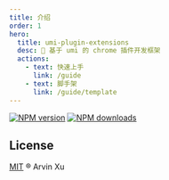 ```yaml
---
title: 介绍
order: 1
hero:
  title: umi-plugin-extensions
  desc: 🔌 基于 umi 的 chrome 插件开发框架
  actions:
    - text: 快速上手
      link: /guide
    - text: 脚手架
      link: /guide/template
---
```


[![NPM version](https://img.shields.io/npm/v/umi-plugin-extensions.svg?style=flat)](https://npmjs.org/package/umi-plugin-extensions) [![NPM downloads](http://img.shields.io/npm/dm/umi-plugin-extensions.svg?style=flat)](https://npmjs.org/package/umi-plugin-extensions)

## License

[MIT](../../LICENSE) ® Arvin Xu
